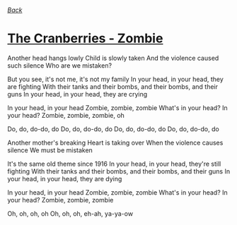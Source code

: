 ###### [Back](../Readme.md)
# [The Cranberries - Zombie](tabs.md)

Another head hangs lowly
Child is slowly taken
And the violence caused such silence
Who are we mistaken?

But you see, it's not me, it's not my family
In your head, in your head, they are fighting
With their tanks and their bombs, and their bombs, and their guns
In your head, in your head, they are crying

In your head, in your head
Zombie, zombie, zombie
What's in your head? In your head?
Zombie, zombie, zombie, oh

Do, do, do-do, do
Do, do, do-do, do
Do, do, do-do, do
Do, do, do-do, do

Another mother's breaking
Heart is taking over
When the violence causes silence
We must be mistaken

It's the same old theme since 1916
In your head, in your head, they're still fighting
With their tanks and their bombs, and their bombs, and their guns
In your head, in your head, they are dying

In your head, in your head
Zombie, zombie, zombie
What's in your head? In your head?
Zombie, zombie, zombie

Oh, oh, oh, oh
Oh, oh, oh, eh-ah, ya-ya-ow